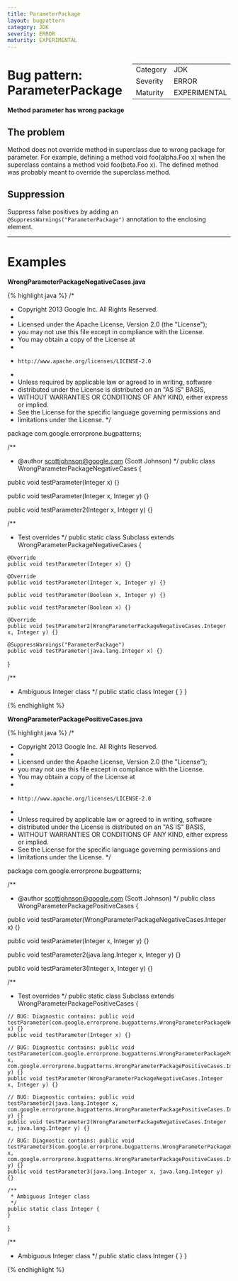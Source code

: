 ```yaml
---
title: ParameterPackage
layout: bugpattern
category: JDK
severity: ERROR
maturity: EXPERIMENTAL
---
```


<div style="float:right;"><table id="metadata">
<tr><td>Category</td><td>JDK</td></tr>
<tr><td>Severity</td><td>ERROR</td></tr>
<tr><td>Maturity</td><td>EXPERIMENTAL</td></tr>
</table></div>

# Bug pattern: ParameterPackage
__Method parameter has wrong package__

## The problem
Method does not override method in superclass due to wrong package for parameter. For example, defining a method void foo(alpha.Foo x) when the superclass contains a method void foo(beta.Foo x). The defined method was probably meant to override the superclass method.

## Suppression
Suppress false positives by adding an `@SuppressWarnings("ParameterPackage")` annotation to the enclosing element.

----------

# Examples
__WrongParameterPackageNegativeCases.java__

{% highlight java %}
/*
 * Copyright 2013 Google Inc. All Rights Reserved.
 *
 * Licensed under the Apache License, Version 2.0 (the "License");
 * you may not use this file except in compliance with the License.
 * You may obtain a copy of the License at
 *
 *     http://www.apache.org/licenses/LICENSE-2.0
 *
 * Unless required by applicable law or agreed to in writing, software
 * distributed under the License is distributed on an "AS IS" BASIS,
 * WITHOUT WARRANTIES OR CONDITIONS OF ANY KIND, either express or implied.
 * See the License for the specific language governing permissions and
 * limitations under the License.
 */

package com.google.errorprone.bugpatterns;

/**
 * @author scottjohnson@google.com (Scott Johnson)
 */
public class WrongParameterPackageNegativeCases {

  public void testParameter(Integer x) {}

  public void testParameter(Integer x, Integer y) {}

  public void testParameter2(Integer x, Integer y) {}

  /**
   * Test overrides
   */
  public static class Subclass extends WrongParameterPackageNegativeCases {

    @Override
    public void testParameter(Integer x) {}

    @Override
    public void testParameter(Integer x, Integer y) {}

    public void testParameter(Boolean x, Integer y) {}

    public void testParameter(Boolean x) {}

    @Override
    public void testParameter2(WrongParameterPackageNegativeCases.Integer x, Integer y) {}

    @SuppressWarnings("ParameterPackage")
    public void testParameter(java.lang.Integer x) {}
  }

  /**
   * Ambiguous Integer class
   */
  public static class Integer {
  }
}

{% endhighlight %}

__WrongParameterPackagePositiveCases.java__

{% highlight java %}
/*
 * Copyright 2013 Google Inc. All Rights Reserved.
 *
 * Licensed under the Apache License, Version 2.0 (the "License");
 * you may not use this file except in compliance with the License.
 * You may obtain a copy of the License at
 *
 *     http://www.apache.org/licenses/LICENSE-2.0
 *
 * Unless required by applicable law or agreed to in writing, software
 * distributed under the License is distributed on an "AS IS" BASIS,
 * WITHOUT WARRANTIES OR CONDITIONS OF ANY KIND, either express or implied.
 * See the License for the specific language governing permissions and
 * limitations under the License.
 */

package com.google.errorprone.bugpatterns;

/**
 * @author scottjohnson@google.com (Scott Johnson)
 */
public class WrongParameterPackagePositiveCases {

  public void testParameter(WrongParameterPackageNegativeCases.Integer x) {}

  public void testParameter(Integer x, Integer y) {}

  public void testParameter2(java.lang.Integer x, Integer y) {}

  public void testParameter3(Integer x, Integer y) {}

  /**
   * Test overrides
   */
  public static class Subclass extends WrongParameterPackagePositiveCases {

    // BUG: Diagnostic contains: public void testParameter(com.google.errorprone.bugpatterns.WrongParameterPackageNegativeCases.Integer x) {}
    public void testParameter(Integer x) {}

    // BUG: Diagnostic contains: public void testParameter(com.google.errorprone.bugpatterns.WrongParameterPackagePositiveCases.Integer x, com.google.errorprone.bugpatterns.WrongParameterPackagePositiveCases.Integer y) {}
    public void testParameter(WrongParameterPackageNegativeCases.Integer x, Integer y) {}

    // BUG: Diagnostic contains: public void testParameter2(java.lang.Integer x, com.google.errorprone.bugpatterns.WrongParameterPackagePositiveCases.Integer y) {}
    public void testParameter2(WrongParameterPackageNegativeCases.Integer x, java.lang.Integer y) {}

    // BUG: Diagnostic contains: public void testParameter3(com.google.errorprone.bugpatterns.WrongParameterPackagePositiveCases.Integer x, com.google.errorprone.bugpatterns.WrongParameterPackagePositiveCases.Integer y) {}
    public void testParameter3(java.lang.Integer x, java.lang.Integer y) {}

    /**
     * Ambiguous Integer class
     */
    public static class Integer {
    }
  }

  /**
   * Ambiguous Integer class
   */
  public static class Integer {
  }
}

{% endhighlight %}

